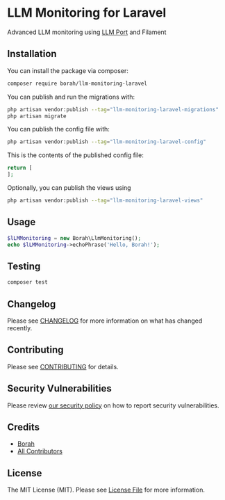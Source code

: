 # LLM Monitoring for Laravel

Advanced LLM monitoring using [LLM Port](https://github.com/BorahLabs/LLM-Port-Laravel) and Filament

## Installation

You can install the package via composer:

```bash
composer require borah/llm-monitoring-laravel
```

You can publish and run the migrations with:

```bash
php artisan vendor:publish --tag="llm-monitoring-laravel-migrations"
php artisan migrate
```

You can publish the config file with:

```bash
php artisan vendor:publish --tag="llm-monitoring-laravel-config"
```

This is the contents of the published config file:

```php
return [
];
```

Optionally, you can publish the views using

```bash
php artisan vendor:publish --tag="llm-monitoring-laravel-views"
```

## Usage

```php
$lLMMonitoring = new Borah\LlmMonitoring();
echo $lLMMonitoring->echoPhrase('Hello, Borah!');
```

## Testing

```bash
composer test
```

## Changelog

Please see [CHANGELOG](CHANGELOG.md) for more information on what has changed recently.

## Contributing

Please see [CONTRIBUTING](CONTRIBUTING.md) for details.

## Security Vulnerabilities

Please review [our security policy](../../security/policy) on how to report security vulnerabilities.

## Credits

- [Borah](https://github.com/Borah)
- [All Contributors](../../contributors)

## License

The MIT License (MIT). Please see [License File](LICENSE.md) for more information.

